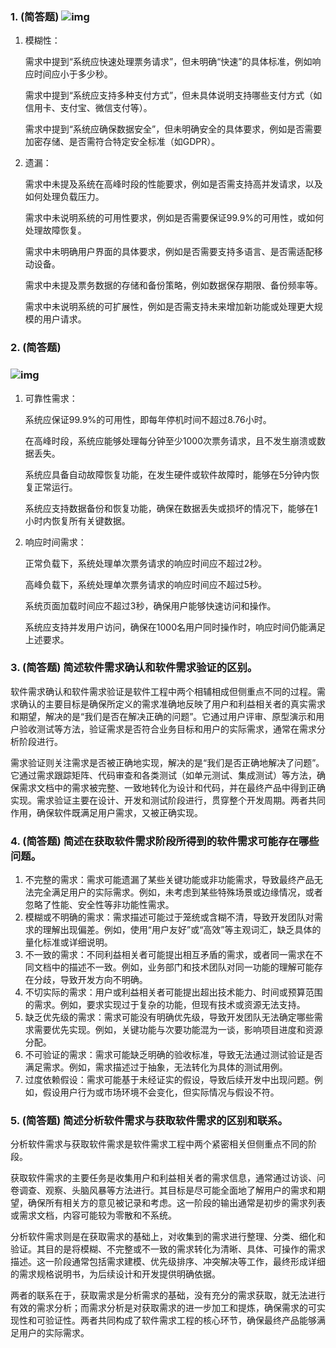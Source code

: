 ### 1. (简答题) ![img](https://p.ananas.chaoxing.com/star3/origin/793840ec988e2e47f9ac1f9b487c8c9a.png)

1. 模糊性：

   需求中提到“系统应快速处理票务请求”，但未明确“快速”的具体标准，例如响应时间应小于多少秒。

   需求中提到“系统应支持多种支付方式”，但未具体说明支持哪些支付方式（如信用卡、支付宝、微信支付等）。

   需求中提到“系统应确保数据安全”，但未明确安全的具体要求，例如是否需要加密存储、是否需符合特定安全标准（如GDPR）。

   

2. 遗漏：

   需求中未提及系统在高峰时段的性能要求，例如是否需支持高并发请求，以及如何处理负载压力。

   需求中未说明系统的可用性要求，例如是否需要保证99.9%的可用性，或如何处理故障恢复。

   需求中未明确用户界面的具体要求，例如是否需要支持多语言、是否需适配移动设备。

   需求中未提及票务数据的存储和备份策略，例如数据保存期限、备份频率等。

   需求中未说明系统的可扩展性，例如是否需支持未来增加新功能或处理更大规模的用户请求。

### 2. (简答题) 

### ![img](https://p.ananas.chaoxing.com/star3/origin/653692d05a1c8bddc440b76189ec8c0c.png)

1. 可靠性需求：

   系统应保证99.9%的可用性，即每年停机时间不超过8.76小时。

   在高峰时段，系统应能够处理每分钟至少1000次票务请求，且不发生崩溃或数据丢失。

   系统应具备自动故障恢复功能，在发生硬件或软件故障时，能够在5分钟内恢复正常运行。

   系统应支持数据备份和恢复功能，确保在数据丢失或损坏的情况下，能够在1小时内恢复所有关键数据。

2. 响应时间需求：

   正常负载下，系统处理单次票务请求的响应时间应不超过2秒。

   高峰负载下，系统处理单次票务请求的响应时间应不超过5秒。

   系统页面加载时间应不超过3秒，确保用户能够快速访问和操作。

   系统应支持并发用户访问，确保在1000名用户同时操作时，响应时间仍能满足上述要求。

### 3. (简答题) 简述软件需求确认和软件需求验证的区别。

软件需求确认和软件需求验证是软件工程中两个相辅相成但侧重点不同的过程。需求确认的主要目标是确保所定义的需求准确地反映了用户和利益相关者的真实需求和期望，解决的是“我们是否在解决正确的问题”。它通过用户评审、原型演示和用户验收测试等方法，验证需求是否符合业务目标和用户的实际需求，通常在需求分析阶段进行。

需求验证则关注需求是否被正确地实现，解决的是“我们是否正确地解决了问题”。它通过需求跟踪矩阵、代码审查和各类测试（如单元测试、集成测试）等方法，确保需求文档中的需求被完整、一致地转化为设计和代码，并在最终产品中得到正确实现。需求验证主要在设计、开发和测试阶段进行，贯穿整个开发周期。两者共同作用，确保软件既满足用户需求，又被正确实现。

### 4. (简答题) 简述在获取软件需求阶段所得到的软件需求可能存在哪些问题。

1. 不完整的需求：需求可能遗漏了某些关键功能或非功能需求，导致最终产品无法完全满足用户的实际需求。例如，未考虑到某些特殊场景或边缘情况，或者忽略了性能、安全性等非功能性需求。
2. 模糊或不明确的需求：需求描述可能过于笼统或含糊不清，导致开发团队对需求的理解出现偏差。例如，使用“用户友好”或“高效”等主观词汇，缺乏具体的量化标准或详细说明。
3. 不一致的需求：不同利益相关者可能提出相互矛盾的需求，或者同一需求在不同文档中的描述不一致。例如，业务部门和技术团队对同一功能的理解可能存在分歧，导致开发方向不明确。
4. 不切实际的需求：用户或利益相关者可能提出超出技术能力、时间或预算范围的需求。例如，要求实现过于复杂的功能，但现有技术或资源无法支持。
5. 缺乏优先级的需求：需求可能没有明确优先级，导致开发团队无法确定哪些需求需要优先实现。例如，关键功能与次要功能混为一谈，影响项目进度和资源分配。
6. 不可验证的需求：需求可能缺乏明确的验收标准，导致无法通过测试验证是否满足需求。例如，需求描述过于抽象，无法转化为具体的测试用例。
7. 过度依赖假设：需求可能基于未经证实的假设，导致后续开发中出现问题。例如，假设用户行为或市场环境不会变化，但实际情况与假设不符。

### 5. (简答题) 简述分析软件需求与获取软件需求的区别和联系。

分析软件需求与获取软件需求是软件需求工程中两个紧密相关但侧重点不同的阶段。

获取软件需求的主要任务是收集用户和利益相关者的需求信息，通常通过访谈、问卷调查、观察、头脑风暴等方法进行。其目标是尽可能全面地了解用户的需求和期望，确保所有相关方的意见被记录和考虑。这一阶段的输出通常是初步的需求列表或需求文档，内容可能较为零散和不系统。

分析软件需求则是在获取需求的基础上，对收集到的需求进行整理、分类、细化和验证。其目的是将模糊、不完整或不一致的需求转化为清晰、具体、可操作的需求描述。这一阶段通常包括需求建模、优先级排序、冲突解决等工作，最终形成详细的需求规格说明书，为后续设计和开发提供明确依据。

两者的联系在于，获取需求是分析需求的基础，没有充分的需求获取，就无法进行有效的需求分析；而需求分析是对获取需求的进一步加工和提炼，确保需求的可实现性和可验证性。两者共同构成了软件需求工程的核心环节，确保最终产品能够满足用户的实际需求。